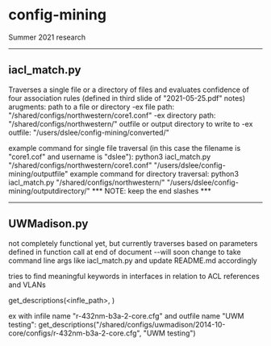 # config-mining
Summer 2021 research

-------------------
iacl_match.py
-------------------
Traverses a single file or a directory of files and evaluates confidence of four association rules (defined in third slide of "2021-05-25.pdf" notes)
arugments: 
    path to a file or directory 
        -ex file path: "/shared/configs/northwestern/core1.conf"
        -ex directory path: "/shared/configs/northwestern/"
    outfile or output directory to write to 
        -ex outfile: "/users/dslee/config-mining/converted/"

example command for single file traversal (in this case the filename is "core1.cof" and username is "dslee"):
    python3 iacl_match.py "/shared/configs/northwestern/core1.conf" "/users/dslee/config-mining/outputfile"
example command for directory traversal: 
    python3 iacl_match.py "/shared/configs/northwestern/" "/users/dslee/config-mining/outputdirectory/"
*** NOTE: keep the end slashes ***


-------------------
UWMadison.py
-------------------
not completely functional yet, but currently traverses based on parameters defined in function call at end
of document --will soon change to take command line args like iacl_match.py and update README.md accordingly

tries to find meaningful keywords in interfaces in relation to ACL references and VLANs 

get_descriptions(<infle_path>, <outfile>)

ex with infile name "r-432nm-b3a-2-core.cfg" and outfile name "UWM testing":
get_descriptions("/shared/configs/uwmadison/2014-10-core/configs/r-432nm-b3a-2-core.cfg", "UWM testing")


